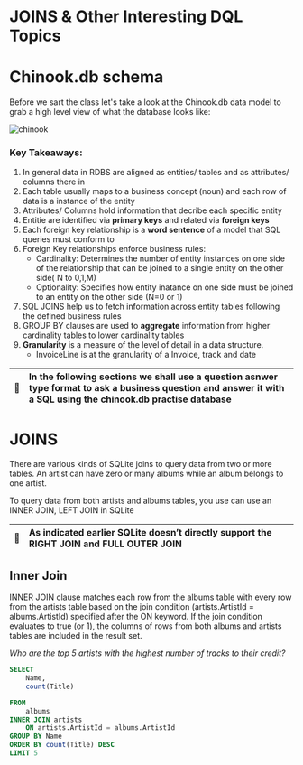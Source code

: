 # JOINS & Other Interesting DQL Topics


# Chinook.db schema
Before we sart the class let's take a look at the Chinook.db data model to grab a high level view of what the database looks like:

![chinook](https://schemaspy.org/sample/diagrams/summary/relationships.real.compact.png)

### Key Takeaways:

1. In general data in RDBS are aligned as entities/ tables and as attributes/ columns there in
2. Each table usually maps to a business concept (noun) and each row of data is a instance of the entity
3. Attributes/ Columns hold information that decribe each specific entity
4. Entitie are identified via **primary keys** and related via **foreign keys**
5. Each foreign key relationship is a **word sentence** of a model that SQL queries must conform to
6. Foreign Key relationships enforce business rules:
    - Cardinality: Determines the number of entity instances on one side of the relationship that can be joined to a single entity on the other side( N to 0,1,M)
    - Optionality: Specifies how entity inatance on one side must be joined to an entity on the other side (N=0 or 1)
7. SQL JOINS help us to fetch information across entity tables following the defined business rules
8. GROUP BY clauses are used to **aggregate** information from higher cardinality tables to lower cardinality tables
9. **Granularity** is a measure of the level of detail in a data structure. 
    - InvoiceLine is at the granularity of a Invoice, track and date

| :memo:        | In the following sections we shall use a question asnwer type format to ask a business question and answer it with a SQL using the chinook.db practise database|
|---------------|:------------------------|

# JOINS
There are various kinds of SQLite joins to query data from two or more tables. An artist can have zero or many albums while an album belongs to one artist.

To query data from both artists and albums tables, you use can use an INNER JOIN, LEFT JOIN in SQLite

| :memo:        | As indicated earlier SQLite doesn’t directly support the RIGHT JOIN and FULL OUTER JOIN|
|---------------|:------------------------|

## Inner Join
INNER JOIN clause matches each row from the albums table with every row from the artists table based on the join condition (artists.ArtistId = albums.ArtistId) specified after the ON keyword. If the join condition evaluates to true (or 1), the columns of rows from both albums and artists tables are included in the result set.

*Who are the top 5 artists with the highest number of tracks to their credit?*

```sql
SELECT 
	Name,
    count(Title)

FROM 
    albums
INNER JOIN artists 
    ON artists.ArtistId = albums.ArtistId
GROUP BY Name
ORDER BY count(Title) DESC
LIMIT 5
```

